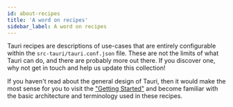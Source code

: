 ```yaml
---
id: about-recipes
title: 'A word on recipes'
sidebar_label: A word on recipes
---
```


Tauri recipes are descriptions of use-cases that are entirely configurable within the `src-tauri/tauri.conf.json` file. These are not the limits of what Tauri can do, and there are probably more out there. If you discover one, why not get in touch and help us update this collection!

If you haven't read about the general design of Tauri, then it would make the most sense for you to visit the ["Getting Started"](/docs/guides/getting-started/beginning-tutorial) and become familiar with the basic architecture and terminology used in these recipes.

